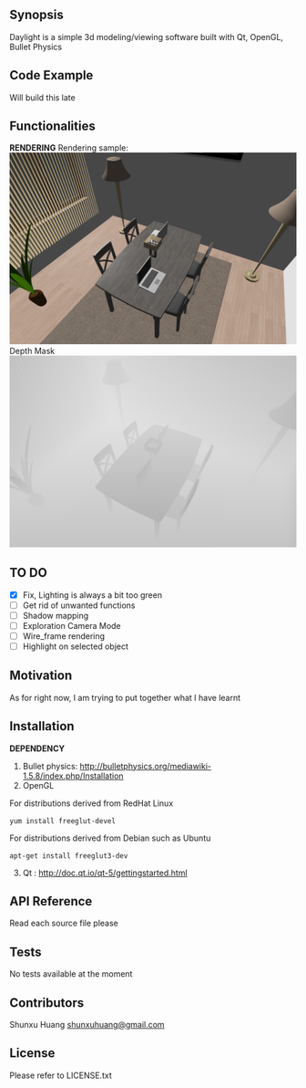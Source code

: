 ## Synopsis

Daylight is a simple 3d modeling/viewing software built with Qt, OpenGL, Bullet Physics

## Code Example

Will build this late

## Functionalities

__RENDERING__
Rendering sample: 
![alt text](https://github.com/Shunxu-H/DayLight/blob/master/sampleImages/color.png?raw=true)
Depth Mask
![alt text](https://github.com/Shunxu-H/DayLight/blob/master/sampleImages/depth.png?raw=true)


## TO DO

- [X] Fix, Lighting is always a bit too green 
- [ ] Get rid of unwanted functions
- [ ] Shadow mapping 
- [ ] Exploration Camera Mode
- [ ] Wire_frame rendering
- [ ] Highlight on selected object

## Motivation

As for right now, I am trying to put together what I have learnt

## Installation

__DEPENDENCY__
1. Bullet physics: http://bulletphysics.org/mediawiki-1.5.8/index.php/Installation
2. OpenGL 

For distributions derived from RedHat Linux

```
yum install freeglut-devel
```

For distributions derived from Debian such as Ubuntu

```
apt-get install freeglut3-dev
```

3. Qt : http://doc.qt.io/qt-5/gettingstarted.html

## API Reference

Read each source file please 

## Tests

No tests available at the moment

## Contributors

Shunxu Huang
shunxuhuang@gmail.com

## License

Please refer to LICENSE.txt